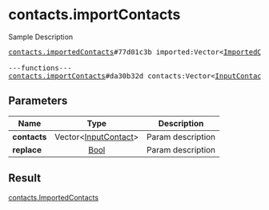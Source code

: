# contacts.importContacts

Sample Description

<pre>
<a href="../constructor/contacts.importedContacts.md">contacts.importedContacts</a>#77d01c3b imported:Vector&lt;<a href="../type/ImportedContact.md">ImportedContact</a>&gt; popular_invites:Vector&lt;<a href="../type/PopularContact.md">PopularContact</a>&gt; retry_contacts:Vector&lt;<a href="../type/long.md">long</a>&gt; users:Vector&lt;<a href="../type/User.md">User</a>&gt; = <a href="../type/contacts.ImportedContacts.md">contacts.ImportedContacts</a>;

---functions---
<a href="../method/contacts.importContacts.md">contacts.importContacts</a>#da30b32d contacts:Vector&lt;<a href="../type/InputContact.md">InputContact</a>&gt; replace:<a href="../type/Bool.md">Bool</a> = <a href="../type/contacts.ImportedContacts.md">contacts.ImportedContacts</a>;
</pre>
## Parameters

| Name | Type | Description |
|------|:----:|-------------|
| **contacts** | Vector&lt;<a href="../type/InputContact.md">InputContact</a>&gt; | Param description |
| **replace** | <a href="../type/Bool.md">Bool</a> | Param description |

## Result

<a href="../type/contacts.ImportedContacts.md">contacts.ImportedContacts</a>

